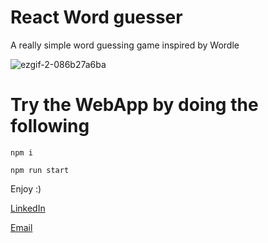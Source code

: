 # React Word guesser

A really simple word guessing game inspired by Wordle


![ezgif-2-086b27a6ba](https://user-images.githubusercontent.com/95036084/177020569-e31ddeb2-294b-4a2a-ac3a-a4c937e621a4.gif)

# Try the WebApp by doing the following

```
npm i

npm run start
```

Enjoy :)

<a href="https://www.linkedin.com/in/yasir-oday/">LinkedIn<a/>

<a href="mailto:yasirkadhim@protonmail.com">Email</a>
